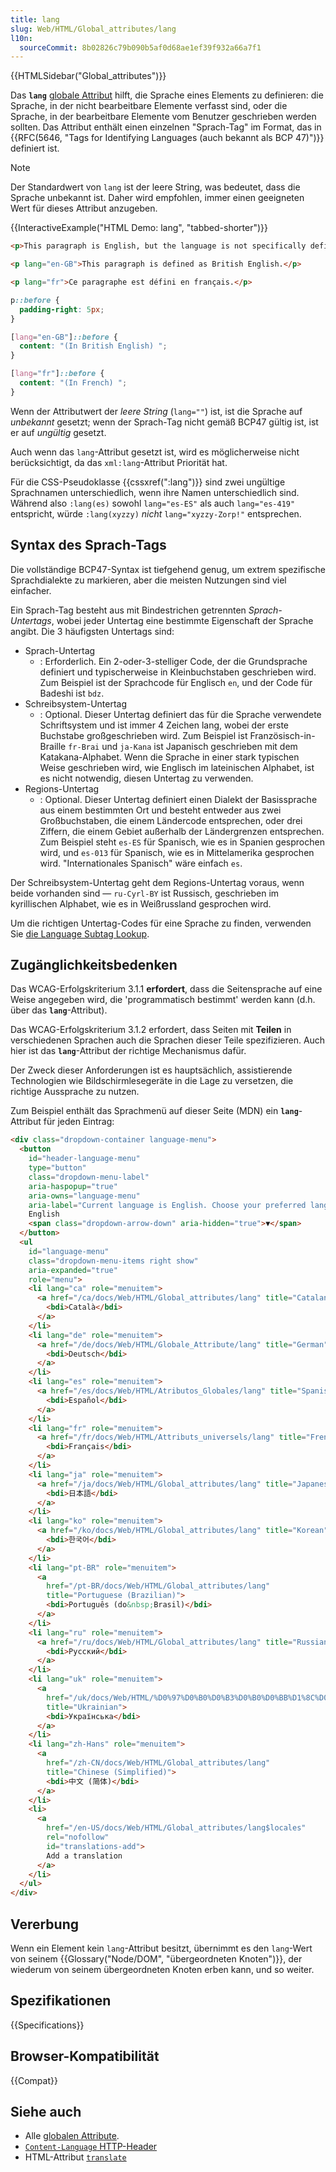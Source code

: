 ```yaml
---
title: lang
slug: Web/HTML/Global_attributes/lang
l10n:
  sourceCommit: 8b02826c79b090b5af0d68ae1ef39f932a66a7f1
---
```


{{HTMLSidebar("Global_attributes")}}

Das **`lang`** [globale Attribut](/de/docs/Web/HTML/Global_attributes) hilft, die Sprache eines Elements zu definieren: die Sprache, in der nicht bearbeitbare Elemente verfasst sind, oder die Sprache, in der bearbeitbare Elemente vom Benutzer geschrieben werden sollten. Das Attribut enthält einen einzelnen "Sprach-Tag" im Format, das in {{RFC(5646, "Tags for Identifying Languages (auch bekannt als BCP 47)")}} definiert ist.

> [!NOTE]
> Der Standardwert von `lang` ist der leere String, was bedeutet, dass die Sprache unbekannt ist. Daher wird empfohlen, immer einen geeigneten Wert für dieses Attribut anzugeben.

{{InteractiveExample("HTML Demo: lang", "tabbed-shorter")}}

```html interactive-example
<p>This paragraph is English, but the language is not specifically defined.</p>

<p lang="en-GB">This paragraph is defined as British English.</p>

<p lang="fr">Ce paragraphe est défini en français.</p>
```

```css interactive-example
p::before {
  padding-right: 5px;
}

[lang="en-GB"]::before {
  content: "(In British English) ";
}

[lang="fr"]::before {
  content: "(In French) ";
}
```

Wenn der Attributwert der _leere String_ (`lang=""`) ist, ist die Sprache auf _unbekannt_ gesetzt; wenn der Sprach-Tag nicht gemäß BCP47 gültig ist, ist er auf _ungültig_ gesetzt.

Auch wenn das `lang`-Attribut gesetzt ist, wird es möglicherweise nicht berücksichtigt, da das `xml:lang`-Attribut Priorität hat.

Für die CSS-Pseudoklasse {{cssxref(":lang")}} sind zwei ungültige Sprachnamen unterschiedlich, wenn ihre Namen unterschiedlich sind. Während also `:lang(es)` sowohl `lang="es-ES"` als auch `lang="es-419"` entspricht, würde `:lang(xyzzy)` _nicht_ `lang="xyzzy-Zorp!"` entsprechen.

## Syntax des Sprach-Tags

Die vollständige BCP47-Syntax ist tiefgehend genug, um extrem spezifische Sprachdialekte zu markieren, aber die meisten Nutzungen sind viel einfacher.

Ein Sprach-Tag besteht aus mit Bindestrichen getrennten _Sprach-Untertags_, wobei jeder Untertag eine bestimmte Eigenschaft der Sprache angibt. Die 3 häufigsten Untertags sind:

- Sprach-Untertag
  - : Erforderlich. Ein 2-oder-3-stelliger Code, der die Grundsprache definiert und typischerweise in Kleinbuchstaben geschrieben wird. Zum Beispiel ist der Sprachcode für Englisch `en`, und der Code für Badeshi ist `bdz`.
- Schreibsystem-Untertag
  - : Optional. Dieser Untertag definiert das für die Sprache verwendete Schriftsystem und ist immer 4 Zeichen lang, wobei der erste Buchstabe großgeschrieben wird. Zum Beispiel ist Französisch-in-Braille `fr-Brai` und `ja-Kana` ist Japanisch geschrieben mit dem Katakana-Alphabet. Wenn die Sprache in einer stark typischen Weise geschrieben wird, wie Englisch im lateinischen Alphabet, ist es nicht notwendig, diesen Untertag zu verwenden.
- Regions-Untertag
  - : Optional. Dieser Untertag definiert einen Dialekt der Basissprache aus einem bestimmten Ort und besteht entweder aus zwei Großbuchstaben, die einem Ländercode entsprechen, oder drei Ziffern, die einem Gebiet außerhalb der Ländergrenzen entsprechen. Zum Beispiel steht `es-ES` für Spanisch, wie es in Spanien gesprochen wird, und `es-013` für Spanisch, wie es in Mittelamerika gesprochen wird. "Internationales Spanisch" wäre einfach `es`.

Der Schreibsystem-Untertag geht dem Regions-Untertag voraus, wenn beide vorhanden sind — `ru-Cyrl-BY` ist Russisch, geschrieben im kyrillischen Alphabet, wie es in Weißrussland gesprochen wird.

Um die richtigen Untertag-Codes für eine Sprache zu finden, verwenden Sie [die Language Subtag Lookup](https://r12a.github.io/app-subtags/).

## Zugänglichkeitsbedenken

Das WCAG-Erfolgskriterium 3.1.1 **erfordert**, dass die Seitensprache auf eine Weise angegeben wird, die 'programmatisch bestimmt' werden kann (d.h. über das **`lang`**-Attribut).

Das WCAG-Erfolgskriterium 3.1.2 erfordert, dass Seiten mit **Teilen** in verschiedenen Sprachen auch die Sprachen dieser Teile spezifizieren. Auch hier ist das **`lang`**-Attribut der richtige Mechanismus dafür.

Der Zweck dieser Anforderungen ist es hauptsächlich, assistierende Technologien wie Bildschirmlesegeräte in die Lage zu versetzen, die richtige Aussprache zu nutzen.

Zum Beispiel enthält das Sprachmenü auf dieser Seite (MDN) ein **`lang`**-Attribut für jeden Eintrag:

```html
<div class="dropdown-container language-menu">
  <button
    id="header-language-menu"
    type="button"
    class="dropdown-menu-label"
    aria-haspopup="true"
    aria-owns="language-menu"
    aria-label="Current language is English. Choose your preferred language.">
    English
    <span class="dropdown-arrow-down" aria-hidden="true">▼</span>
  </button>
  <ul
    id="language-menu"
    class="dropdown-menu-items right show"
    aria-expanded="true"
    role="menu">
    <li lang="ca" role="menuitem">
      <a href="/ca/docs/Web/HTML/Global_attributes/lang" title="Catalan">
        <bdi>Català</bdi>
      </a>
    </li>
    <li lang="de" role="menuitem">
      <a href="/de/docs/Web/HTML/Globale_Attribute/lang" title="German">
        <bdi>Deutsch</bdi>
      </a>
    </li>
    <li lang="es" role="menuitem">
      <a href="/es/docs/Web/HTML/Atributos_Globales/lang" title="Spanish">
        <bdi>Español</bdi>
      </a>
    </li>
    <li lang="fr" role="menuitem">
      <a href="/fr/docs/Web/HTML/Attributs_universels/lang" title="French">
        <bdi>Français</bdi>
      </a>
    </li>
    <li lang="ja" role="menuitem">
      <a href="/ja/docs/Web/HTML/Global_attributes/lang" title="Japanese">
        <bdi>日本語</bdi>
      </a>
    </li>
    <li lang="ko" role="menuitem">
      <a href="/ko/docs/Web/HTML/Global_attributes/lang" title="Korean">
        <bdi>한국어</bdi>
      </a>
    </li>
    <li lang="pt-BR" role="menuitem">
      <a
        href="/pt-BR/docs/Web/HTML/Global_attributes/lang"
        title="Portuguese (Brazilian)">
        <bdi>Português (do&nbsp;Brasil)</bdi>
      </a>
    </li>
    <li lang="ru" role="menuitem">
      <a href="/ru/docs/Web/HTML/Global_attributes/lang" title="Russian">
        <bdi>Русский</bdi>
      </a>
    </li>
    <li lang="uk" role="menuitem">
      <a
        href="/uk/docs/Web/HTML/%D0%97%D0%B0%D0%B3%D0%B0%D0%BB%D1%8C%D0%BD%D1%96_%D0%B0%D1%82%D1%80%D0%B8%D0%B1%D1%83%D1%82%D0%B8/lang"
        title="Ukrainian">
        <bdi>Українська</bdi>
      </a>
    </li>
    <li lang="zh-Hans" role="menuitem">
      <a
        href="/zh-CN/docs/Web/HTML/Global_attributes/lang"
        title="Chinese (Simplified)">
        <bdi>中文 (简体)</bdi>
      </a>
    </li>
    <li>
      <a
        href="/en-US/docs/Web/HTML/Global_attributes/lang$locales"
        rel="nofollow"
        id="translations-add">
        Add a translation
      </a>
    </li>
  </ul>
</div>
```

## Vererbung

Wenn ein Element kein `lang`-Attribut besitzt, übernimmt es den `lang`-Wert von seinem {{Glossary("Node/DOM", "übergeordneten Knoten")}}, der wiederum von seinem übergeordneten Knoten erben kann, und so weiter.

## Spezifikationen

{{Specifications}}

## Browser-Kompatibilität

{{Compat}}

## Siehe auch

- Alle [globalen Attribute](/de/docs/Web/HTML/Global_attributes).
- [`Content-Language` HTTP-Header](/de/docs/Web/HTTP/Headers/Content-Language)
- HTML-Attribut [`translate`](/de/docs/Web/HTML/Global_attributes/translate)
